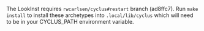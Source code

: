 
The LookInst requires ``rwcarlsen/cyclus#restart`` branch (ad8ffc7).  Run
``make install`` to install these archetypes into ``.local/lib/cyclus`` which
will need to be in your CYCLUS_PATH environment variable.  
